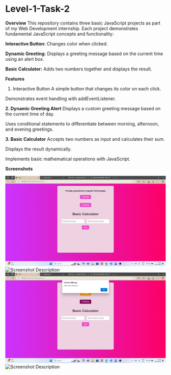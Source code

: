 # Level-1-Task-2

**Overview**
This repository contains three basic JavaScript projects as part of my Web Development internship. Each project demonstrates fundamental JavaScript concepts and functionality:

**Interactive Button:** Changes color when clicked.

**Dynamic Greeting:** Displays a greeting message based on the current time using an alert box.

**Basic Calculator:** Adds two numbers together and displays the result.

**Features**
1. Interactive Button
A simple button that changes its color on each click.

Demonstrates event handling with addEventListener.

**2. Dynamic Greeting Alert**
Displays a custom greeting message based on the current time of day.

Uses conditional statements to differentiate between morning, afternoon, and evening greetings.

**3. Basic Calculator**
Accepts two numbers as input and calculates their sum.

Displays the result dynamically.

Implements basic mathematical operations with JavaScript.

**Screenshots**

![Screenshot Description](https://github.com/anshika1510/Level-1-Task-2/blob/main/Screenshot%20(131).png)
![Screenshot Description](path/to/screenshot.png)
![Screenshot Description](https://github.com/anshika1510/Level-1-Task-2/blob/main/Screenshot%20(132).png)
![Screenshot Description](path/to/screenshot.png)
